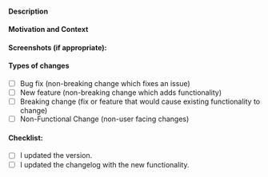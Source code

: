 <!-- Provide a general summary of your changes in the Title above -->

#### Description
<!-- Describe your changes in detail -->

#### Motivation and Context
<!-- Why is this change required? What problem does it solve? -->
<!-- If it fixes an open issue, please link to the issue here. -->

#### Screenshots (if appropriate):

#### Types of changes
<!-- What types of changes does your code introduce? Put an `x` in all the boxes that apply: -->
- [ ] Bug fix (non-breaking change which fixes an issue)
- [ ] New feature (non-breaking change which adds functionality)
- [ ] Breaking change (fix or feature that would cause existing functionality to change)
- [ ] Non-Functional Change (non-user facing changes)

#### Checklist:
<!-- Go over all the following points, and put an `x` in all the boxes . -->
<!-- If you're unsure about any of these, don't hesitate to ask. We're here to help! -->
- [ ] I updated the version.
- [ ] I updated the changelog with the new functionality.
